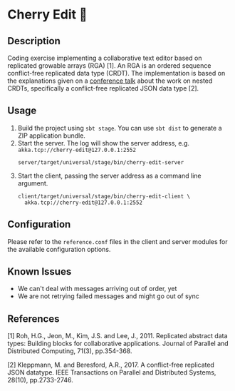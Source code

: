# Cherry Edit 🍒

## Description

Coding exercise implementing a collaborative text editor based on replicated growable arrays (RGA) [1]. An RGA is an ordered sequence conflict-free replicated data type (CRDT). The implementation is based on the explanations given on a [conference talk](https://www.youtube.com/watch?v=yCcWpzY8dIA) about the work on nested CRDTs, specifically a conflict-free replicated JSON data type [2]. 

## Usage

1. Build the project using `sbt stage`. You can use `sbt dist` to generate a ZIP application bundle.
1. Start the server. The log will show the server address, e.g. `akka.tcp://cherry-edit@127.0.0.1:2552`
   ```
   server/target/universal/stage/bin/cherry-edit-server
   ```
1. Start the client, passing the server address as a command line argument.
   ```
   client/target/universal/stage/bin/cherry-edit-client \
     akka.tcp://cherry-edit@127.0.0.1:2552
   ```

## Configuration

Please refer to the `reference.conf` files in the client and server modules for the available configuration options. 

## Known Issues

- We can't deal with messages arriving out of order, yet
- We are not retrying failed messages and might go out of sync 

## References

[1] Roh, H.G., Jeon, M., Kim, J.S. and Lee, J., 2011. Replicated abstract data types: Building blocks for collaborative applications. Journal of Parallel and Distributed Computing, 71(3), pp.354-368.

[2] Kleppmann, M. and Beresford, A.R., 2017. A conflict-free replicated JSON datatype. IEEE Transactions on Parallel and Distributed Systems, 28(10), pp.2733-2746.